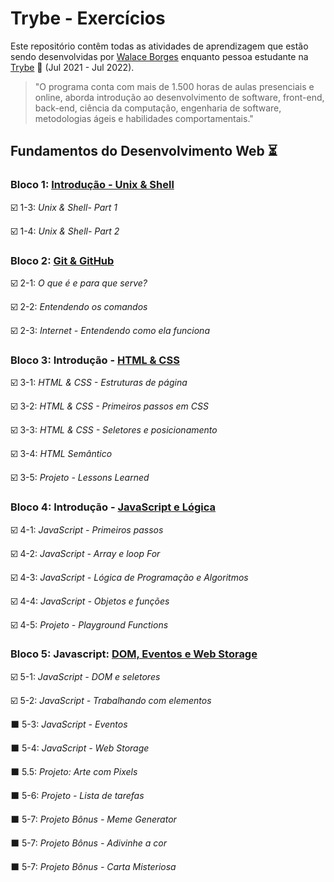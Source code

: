 # Trybe - Exercícios

Este repositório contêm todas as atividades de aprendizagem que estão sendo desenvolvidas por  [Walace Borges](https://www.linkedin.com/in/walace-borges-247611100/) enquanto pessoa estudante na [Trybe](https://www.betrybe.com/) :rocket: (Jul 2021 - Jul 2022).

>"O programa conta com mais de 1.500 horas de aulas presenciais e online, aborda introdução ao desenvolvimento de software, front-end, back-end, ciência da computação, engenharia de software, metodologias ágeis e habilidades comportamentais."

## Fundamentos do Desenvolvimento Web :hourglass_flowing_sand:


### Bloco 1: [Introdução - Unix & Shell](https://github.com/walaceborges/Trybe-Exercises/tree/main/01-fundamentos/bloco-01-unix-bash-e-shell-script)

:ballot_box_with_check: 1-3: _Unix & Shell- Part 1_


:ballot_box_with_check: 1-4: _Unix & Shell- Part 2_


### Bloco 2: [Git & GitHub](https://github.com/walaceborges/Trybe-Exercises/tree/main/01-fundamentos/bloco-02-git-github-e-internet)

:ballot_box_with_check: 2-1: _O que é e para que serve?_

:ballot_box_with_check: 2-2: _Entendendo os comandos_

:ballot_box_with_check: 2-3: _Internet - Entendendo como ela funciona_


### Bloco 3: Introdução - [HTML & CSS](https://github.com/walaceborges/Trybe-Exercises/tree/main/01-fundamentos/bloco-03-introducao-a-html-e-css)

:ballot_box_with_check: 3-1: _HTML & CSS - Estruturas de página_

:ballot_box_with_check: 3-2: _HTML & CSS - Primeiros passos em CSS_

:ballot_box_with_check: 3-3: _HTML & CSS - Seletores e posicionamento_

:ballot_box_with_check: 3-4: _HTML Semântico_

:ballot_box_with_check: 3-5: _Projeto - Lessons Learned_


### Bloco 4: Introdução - [JavaScript e Lógica](https://github.com/walaceborges/Trybe-Exercises/tree/main/01-fundamentos/bloco-04-introducao-a-javascript-e-logica-de-programacao)

:ballot_box_with_check: 4-1: _JavaScript - Primeiros passos_

:ballot_box_with_check: 4-2: _JavaScript - Array e loop For_

:ballot_box_with_check: 4-3: _JavaScript - Lógica de Programação e Algoritmos_

:ballot_box_with_check: 4-4: _JavaScript - Objetos e funções_

:ballot_box_with_check: 4-5: _Projeto - Playground Functions_

### Bloco 5: Javascript: [DOM, Eventos e Web Storage](https://github.com/walaceborges/Trybe-Exercises/tree/main/01-fundamentos/bloco-05-javascript-dom-eventos-e-web-storage/dia-1-javascript-dom-e-seletores)

:ballot_box_with_check: 5-1: _JavaScript - DOM e seletores_

:ballot_box_with_check: 5-2: _JavaScript - Trabalhando com elementos_

:black_large_square: 5-3: _JavaScript - Eventos_

:black_large_square:  5-4: _JavaScript - Web Storage_

:black_large_square: 5.5: _Projeto: Arte com Pixels_

:black_large_square: 5-6: _Projeto - Lista de tarefas_

:black_large_square: 5-7: _Projeto Bônus - Meme Generator_

:black_large_square: 5-7: _Projeto Bônus - Adivinhe a cor_

:black_large_square: 5-7: _Projeto Bônus - Carta Misteriosa_


